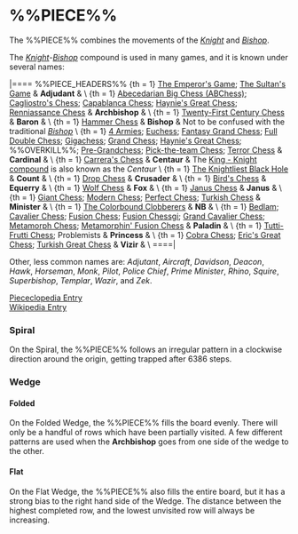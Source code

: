 # %%PIECE%%

The %%PIECE%% combines the movements
of the [*Knight*](knight.html) and [*Bishop*](bishop.html).

The [*Knight*](knight.html)-[*Bishop*](bishop.html) compound
is used in many games, and it is known under several names:

|====
%%PIECE_HEADERS%%
{th = 1} [The Emperor's Game](#chess-v:large.dir/emperor.html);
         [The Sultan's Game](#chess-v:large.dir/sultan.html)
       & **Adjudant**
       & \\
{th = 1} [Abecedarian Big Chess
                    (ABChess)](#chess-v:unequal.dir/abchess/abeced-home.html);
         [Cagliostro's Chess](#chess-v:large.dir/cagliostro.html);
         [Capablanca Chess](#chess-v:large.dir/capablanca.html);
         [Haynie's Great Chess](#chess-v:large.dir/haynieschess.html);
         [Renniassance Chess](#chess-v:large.dir/renaiss.html)
       & **Archbishop**
       & \\
{th = 1} [Twenty-First Century
                       Chess](#chess-v:large.dir/21st-century-chess.html)
       & **Baron**
       & \\
{th = 1} [Hammer Chess](#chess-v:diffmove.dir/hammer.html)
       & **Bishop**
       & Not to be confused with the traditional [*Bishop*](bishop.html) \\
{th = 1} [4 Armies](large.dir/4armies.html);
         [Euchess](#chess-v:large.dir/euchess.html);
         [Fantasy Grand Chess](#chess-v:large.dir/fantasygrandchess.html);
         [Full Double Chess](#chess-v:large.dir/full-double-chess.html);
         [Gigachess](#chess-v:large.dir/gigachess.html);
         [Grand Chess](large.dir/freeling.html);
         [Haynie's Great Chess](#chess-v:large.dir/haynieschess.html);
         %%OVERKILL%%;
         [Pre-Grandchess](large.dir/pregrand.html);
         [Pick-the-team Chess](#chess-v:large.dir/contest/picktheteam.html);
         [Terror Chess](#chess-v:large.dir/terror.html)
       & **Cardinal**
       & \\
{th = 1} [Carrera's Chess](#chess-v:historic.dir/carrera.html)
       & **Centaur**
       & The [King - Knight compound](centaur.html) is
         also known as the *Centaur* \\
{th = 1} [The Knightliest Black Hole](#chess-v:32turn.dir/knight32.html)
       & **Count**
       & \\
{th = 1} [Drop Chess](#chess-v:unequal.dir/dropchess.html)
       & **Crusader**
       & \\
{th = 1} [Bird's Chess](#chess-v:large.dir/bird.html)
       & **Equerry**
       & \\
{th = 1} [Wolf Chess](large.dir/wolf.html)
       & **Fox**
       & \\
{th = 1} [Janus Chess](#wiki)
       & **Janus**
       & \\
{th = 1} [Giant Chess](#chess-v:large.dir/giantchess.html);
         [Modern Chess](#chess-v:large.dir/modern.html);
         [Perfect Chess](#chess-v:diffmove.dir/perfectchess.html);
         [Turkish Chess](#chess-v:large.dir/turkishchess.html)
       & **Minister**
       & \\
{th = 1} [The Colorbound Clobberers](#chess-v:d.betza/chessvar/cda/colclob.html)
       & **NB**
       & \\
{th = 1} [Bedlam](#chess-v:other.dir/bedlam.html);
         [Cavalier Chess](#chess-v:dpieces.dir/cavalier/index.html);
         [Fusion Chess](#chess-v:other.dir/fusion.html);
         [Fusion Chessgi](#chess-v:other.dir/fusion-chessgi.html);
         [Grand Cavalier Chess](#chess-v:large.dir/grandcavalier.html);
         [Metamorph Chess](#chess-v:other.dir/metamorph.html);
         [Metamorphin' Fusion Chess](#chess-v:other.dir/metamorph-fusion.html)
       & **Paladin**
       & \\
{th = 1} [Tutti-Frutti Chess](#chess-v:dpieces.dir/tuttifr.html);
         Problemists
       & **Princess**
       & \\
{th = 1} [Cobra Chess](#chess-v:large.dir/cobra.html);
         [Eric's Great Chess](large.dir/ericgr.html);
         [Turkish Great Chess](#chess-v:historic.dir/indiangr1.html)
       & **Vizir**
       & \\
====|

Other, less common names are: *Adjutant*, *Aircraft*, *Davidson*, *Deacon*,
*Hawk*, *Horseman*, *Monk*, *Pilot*, *Police Chief*,
*Prime Minister*, *Rhino*, *Squire*, *Superbishop*, *Templar*, *Wazir*,
and *Zek*.

[Piececlopedia Entry](#chess-v:piececlopedia.dir/bishop-knight.html)<br>
[Wikipedia Entry](#wiki:Princess_(chess))

### Spiral

On the Spiral, the %%PIECE%% follows an irregular pattern
in a clockwise direction around the origin, getting trapped after
6386 steps.

### Wedge

#### Folded

On the Folded Wedge, the %%PIECE%% fills the board evenly.
There will only be a handful of rows which have been partially 
visited. A few different patterns are used when the 
**Archbishop** goes from one side of the wedge to the other.

#### Flat

On the Flat Wedge, the %%PIECE%% also fills the entire board,
but it has a strong bias to the right hand side of the Wedge.
The distance between the highest completed row, and the lowest
unvisited row will always be increasing.
